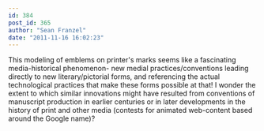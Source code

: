```yaml
---
id: 384
post_id: 365
author: "Sean Franzel"
date: "2011-11-16 16:02:23"
---
```

This modeling of emblems on printer's marks seems like a fascinating media-historical phenomenon- new medial practices/conventions leading directly to new literary/pictorial forms, and referencing the actual technological practices that make these forms possible at that! I wonder the extent to which similar innovations might have resulted from conventions of manuscript production in earlier centuries or in later developments in the history of print and other media (contests for animated web-content based around the Google name)?
